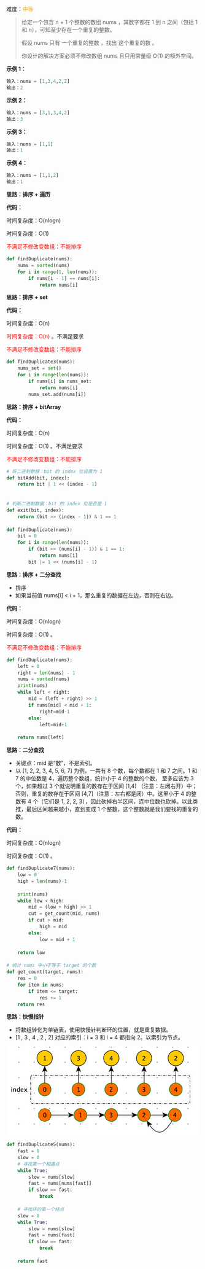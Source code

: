 难度：<font color=orange>中等</font>

> 给定一个包含 n + 1 个整数的数组 nums ，其数字都在 1 到 n 之间（包括 1 和 n），可知至少存在一个重复的整数。
>
> 假设 nums 只有 一个重复的整数 ，找出 这个重复的数 。
>
> 你设计的解决方案必须不修改数组 nums 且只用常量级 O(1) 的额外空间。

**示例 1：**

```python
输入：nums = [1,3,4,2,2]
输出：2
```



**示例 2：**

```python
输入：nums = [3,1,3,4,2]
输出：3
```



**示例 3：**

```python
输入：nums = [1,1]
输出：1
```



**示例 4：**

```python
输入：nums = [1,1,2]
输出：1
```



**思路：排序 + 遍历**

**代码：**

时间复杂度：O(nlogn)

时间复杂度：O(1)

<font color=red>不满足不修改变数组：不能排序</font>

```python
def findDuplicate(nums):
    nums = sorted(nums)
    for i in range(1, len(nums)):
        if nums[i - 1] == nums[i]:
            return nums[i]
```

**思路：排序 + set**

**代码：**

时间复杂度：O(n)

<font color=red>时间复杂度：O(n)</font> 。不满足要求

<font color=red>不满足不修改变数组：不能排序</font>

```python
def findDuplicate3(nums):
    nums_set = set()
    for i in range(len(nums)):
        if nums[i] in nums_set:
            return nums[i]
        nums_set.add(nums[i])
```

**思路：排序 + bitArray**

**代码：**

时间复杂度：O(n)

时间复杂度：O(1) 。不满足要求

<font color=red>不满足不修改变数组：不能排序</font>

```python
# 将二进制数据：bit 的 index 位设置为 1
def bitAdd(bit, index):
    return bit | 1 << (index - 1)


# 判断二进制数据：bit 的 index 位是否是 1
def exit(bit, index):
    return (bit >> (index - 1)) & 1 == 1
  
def findDuplicate(nums):
    bit = 0
    for i in range(len(nums)):
        if (bit >> (nums[i] - 1)) & 1 == 1:
            return nums[i]
        bit |= 1 << (nums[i] - 1)
```



**思路：排序 + 二分查找**

- 排序
- 如果当前值 nums[i] < i + 1，那么重复的数据在左边，否则在右边。

**代码：**

时间复杂度：O(nlogn)

时间复杂度：O(1) 。

<font color=red>不满足不修改变数组：不能排序</font>

```python
def findDuplicate(nums):
    left = 0
    right = len(nums) - 1
    nums = sorted(nums)
    print(nums)
    while left < right:
        mid = (left + right) >> 1
        if nums[mid] < mid + 1:
            right=mid-1
        else:
            left=mid+1

    return nums[left]
```



**思路：二分查找**

- 关键点：mid 是“数”，不是索引。
- 以 [1, 2, 2, 3, 4, 5, 6, 7] 为例，一共有 8 个数，每个数都在 1 和 7 之间。1 和 7 的中位数是 4，遍历整个数组，统计小于 4 的整数的个数，
  至多应该为 3 个，如果超过 3 个就说明重复的数存在于区间 [1,4) （注意：左闭右开）中；否则，重复的数存在于区间 [4,7]（注意：左右都是闭）中。这里小于
  4 的整数有 4 个（它们是 1, 2, 2, 3），因此砍掉右半区间，连中位数也砍掉。以此类推，最后区间越来越小，直到变成 1 个整数，这个整数就是我们要找的重复的数。

**代码：**

时间复杂度：O(nlogn)

时间复杂度：O(1) 。

```python
def findDuplicate7(nums):
    low = 0
    high = len(nums)-1

    print(nums)
    while low < high:
        mid = (low + high) >> 1
        cut = get_count(mid, nums)
        if cut > mid:
            high = mid
        else:
            low = mid + 1

    return low

# 统计 nums 中小于等于 target 的个数
def get_count(target, nums):
    res = 0
    for item in nums:
        if item <= target:
            res += 1
    return res
```



**思路：快慢指针**

- 将数组转化为单链表，使用快慢针判断环的位置，就是重复数据。
- [1 , 3 , 4 , 2 , 2] 对应的索引：i = 3 和 i = 4 都指向 2。以索引为节点。

![](images/screenshot-20211029-102157.png)

```python
def findDuplicate5(nums):
    fast = 0
    slow = 0
    # 寻找第一个相遇点
    while True:
        slow = nums[slow]
        fast = nums[nums[fast]]
        if slow == fast:
            break

    # 寻找环的第一个结点
    slow = 0
    while True:
        slow = nums[slow]
        fast = nums[fast]
        if slow == fast:
            break

    return fast
```

